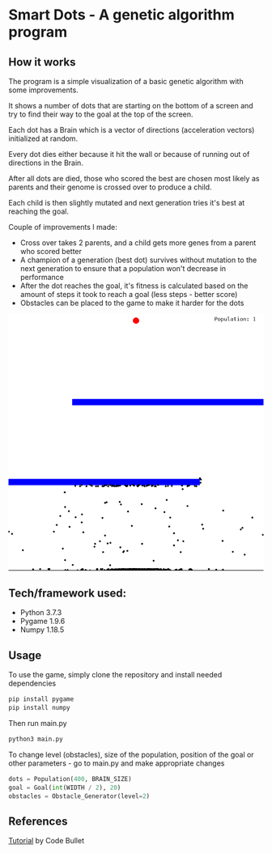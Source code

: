 # Smart Dots - A genetic algorithm program

## How it works
The program is a simple visualization of a basic genetic algorithm with some improvements.

It shows a number of dots that are starting on the bottom of a screen and try to find their way to the goal at the top of the screen.

Each dot has a Brain which is a vector of directions (acceleration vectors) initialized at random. 

Every dot dies either because it hit the wall or because of running out of directions in the Brain.

After all dots are died, those who scored the best are chosen most likely as parents and their genome is crossed over to produce a child.

Each child is then slightly mutated and next generation tries it's best at reaching the goal.

Couple of improvements I made:
* Cross over takes 2 parents, and a child gets more genes from a parent who scored better
* A champion of a generation (best dot) survives without mutation to the next generation to ensure that a population won't decrease in performance
* After the dot reaches the goal, it's fitness is calculated based on the amount of steps it took to reach a goal (less steps - better score)
* Obstacles can be placed to the game to make it harder for the dots

![game-image](game-image.png)

## Tech/framework used:
* Python 3.7.3
* Pygame 1.9.6
* Numpy 1.18.5

## Usage
To use the game, simply clone the repository and install needed dependencies
```python
pip install pygame
pip install numpy
```

Then run main.py

```python
python3 main.py
```

To change level (obstacles), size of the population, position of the goal or other parameters - go to main.py and make appropriate changes

```python
dots = Population(400, BRAIN_SIZE)
goal = Goal(int(WIDTH / 2), 20)
obstacles = Obstacle_Generator(level=2)
```

## References
[Tutorial](https://youtu.be/BOZfhUcNiqk) by Code Bullet

